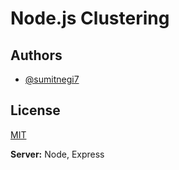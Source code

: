 # Node.js Clustering


## Authors

- [@sumitnegi7](https://www.github.com/sumitnegi7)


## License

[MIT](https://choosealicense.com/licenses/mit/)


**Server:** Node, Express


